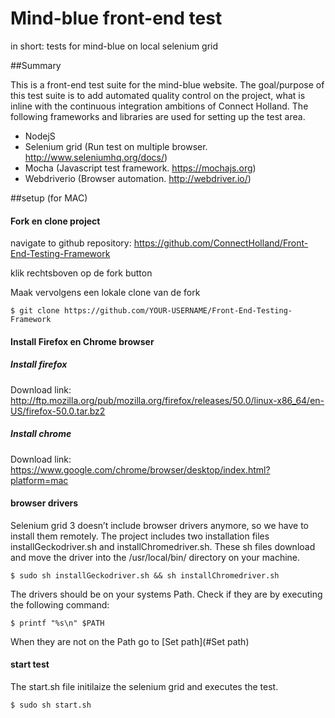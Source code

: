 # Mind-blue front-end test
in short: tests for mind-blue on local selenium grid


##Summary

This is a front-end test suite for the mind-blue website. The goal/purpose of this test suite is to add automated quality control on the project, what is inline with the continuous integration ambitions of Connect Holland. The following frameworks and libraries are used for setting up the test area.  

- NodejS 
- Selenium grid (Run test on multiple browser. http://www.seleniumhq.org/docs/) 
- Mocha (Javascript test framework. https://mochajs.org) 
- Webdriverio (Browser automation. http://webdriver.io/)

##setup (for MAC)

#### Fork en clone project
navigate to github repository: https://github.com/ConnectHolland/Front-End-Testing-Framework

klik rechtsboven op de fork button

Maak vervolgens een lokale clone van de fork
``` command
$ git clone https://github.com/YOUR-USERNAME/Front-End-Testing-Framework
```

#### Install Firefox en Chrome browser

##### Install firefox

Download link: 
http://ftp.mozilla.org/pub/mozilla.org/firefox/releases/50.0/linux-x86_64/en-US/firefox-50.0.tar.bz2

##### Install chrome 

Download link: https://www.google.com/chrome/browser/desktop/index.html?platform=mac

#### browser drivers

Selenium grid 3 doesn’t include browser drivers anymore, so we have to install them remotely. The project includes two installation files installGeckodriver.sh and installChromedriver.sh. These sh files download and move the driver into the /usr/local/bin/ directory on your machine. 

``` command
$ sudo sh installGeckodriver.sh && sh installChromedriver.sh
```
The drivers should be on your systems Path. Check if they are by executing the following command: 

``` command
$ printf "%s\n" $PATH
```
When they are not on the Path go to [Set path](#Set path)

#### start test
The start.sh file initilaize the selenium grid and executes the test. 

``` command
$ sudo sh start.sh
```